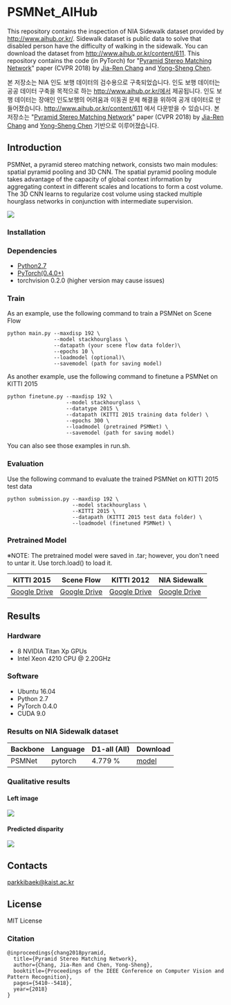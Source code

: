 # PSMNet_AIHub

This repository contains the inspection of NIA Sidewalk dataset provided by http://www.aihub.or.kr/.
Sidewalk dataset is public data to solve that disabled person have the difficulty of walking in the sidewalk.
You can download the dataset from http://www.aihub.or.kr/content/611.
This repository contains the code (in PyTorch) for "[Pyramid Stereo Matching Network](https://arxiv.org/abs/1803.08669)" paper (CVPR 2018) by [Jia-Ren Chang](https://jiarenchang.github.io/) and [Yong-Sheng Chen](https://people.cs.nctu.edu.tw/~yschen/).

본 저장소는 NIA 인도 보행 데이터의 검수용으로 구축되었습니다. 인도 보행 데이터는 공공 데이터 구축을 목적으로 하는 http://www.aihub.or.kr/에서 제공됩니다.
인도 보행 데이터는 장애인 인도보행의 어려움과 이동권 문제 해결을 위하여 공개 데이터로 만들어졌습니다. http://www.aihub.or.kr/content/611 에서 다운받을 수 있습니다.
본 저장소는 "[Pyramid Stereo Matching Network](https://arxiv.org/abs/1803.08669)" paper (CVPR 2018) by [Jia-Ren Chang](https://jiarenchang.github.io/) and [Yong-Sheng Chen](https://people.cs.nctu.edu.tw/~yschen/) 기반으로 이루어졌습니다.

## Introduction

PSMNet, a pyramid stereo matching network, consists two main modules: spatial pyramid pooling and 3D CNN. The spatial pyramid pooling module takes advantage of the capacity of global context information by aggregating context in different scales and locations to form a cost volume. The 3D CNN learns to regularize cost volume using stacked multiple hourglass networks in conjunction with intermediate supervision.

<img align="center" src="https://user-images.githubusercontent.com/11732099/43501836-1d32897c-958a-11e8-8083-ad41ec26be17.jpg">

### Installation

### Dependencies

- [Python2.7](https://www.python.org/downloads/)
- [PyTorch(0.4.0+)](http://pytorch.org)
- torchvision 0.2.0 (higher version may cause issues)


### Train
As an example, use the following command to train a PSMNet on Scene Flow

```
python main.py --maxdisp 192 \
               --model stackhourglass \
               --datapath (your scene flow data folder)\
               --epochs 10 \
               --loadmodel (optional)\
               --savemodel (path for saving model)
```

As another example, use the following command to finetune a PSMNet on KITTI 2015

```
python finetune.py --maxdisp 192 \
                   --model stackhourglass \
                   --datatype 2015 \
                   --datapath (KITTI 2015 training data folder) \
                   --epochs 300 \
                   --loadmodel (pretrained PSMNet) \
                   --savemodel (path for saving model)
```
You can also see those examples in run.sh.

### Evaluation
Use the following command to evaluate the trained PSMNet on KITTI 2015 test data

```
python submission.py --maxdisp 192 \
                     --model stackhourglass \
                     --KITTI 2015 \
                     --datapath (KITTI 2015 test data folder) \
                     --loadmodel (finetuned PSMNet) \
```

### Pretrained Model
※NOTE: The pretrained model were saved in .tar; however, you don't need to untar it. Use torch.load() to load it.

| KITTI 2015 |  Scene Flow | KITTI 2012| NIA Sidewalk |
|---|---|---|---|
|[Google Drive](https://drive.google.com/file/d/1pHWjmhKMG4ffCrpcsp_MTXMJXhgl3kF9/view?usp=sharing)|[Google Drive](https://drive.google.com/file/d/1xoqkQ2NXik1TML_FMUTNZJFAHrhLdKZG/view?usp=sharing)|[Google Drive](https://drive.google.com/file/d/1p4eJ2xDzvQxaqB20A_MmSP9-KORBX1pZ/view)|[Google Drive](https://drive.google.com/open?id=1S8KUz2bCRhBbj_YRyzjB03Ag_S8WJA2I)|


## Results

### Hardware

- 8 NVIDIA Titan Xp GPUs
- Intel Xeon 4210 CPU @ 2.20GHz

### Software

- Ubuntu 16.04
- Python 2.7
- PyTorch 0.4.0
- CUDA 9.0


### Results on NIA Sidewalk dataset

| Backbone | Language | D1-all (All) | Download |
|--|--|--|--|
| PSMNet | pytorch | 4.779 % | [model](https://drive.google.com/file/d/1ZWhZL_ZiwQub9ZtoNjNzLXjgLHwbF4Wm/view?usp=sharing) |


### Qualitative results
#### Left image
<img align="center" src="https://user-images.githubusercontent.com/36181879/69515135-f21e4a00-0f90-11ea-805f-8cf4fa33529f.png">

#### Predicted disparity
<img align="center" src="https://user-images.githubusercontent.com/36181879/69515137-f21e4a00-0f90-11ea-948a-af3a84dc3f5b.png">


## Contacts
parkkibaek@kaist.ac.kr

## License
MIT License

### Citation
```
@inproceedings{chang2018pyramid,
  title={Pyramid Stereo Matching Network},
  author={Chang, Jia-Ren and Chen, Yong-Sheng},
  booktitle={Proceedings of the IEEE Conference on Computer Vision and Pattern Recognition},
  pages={5410--5418},
  year={2018}
}
```